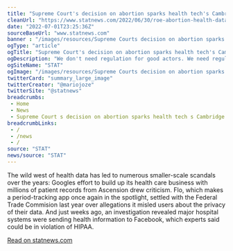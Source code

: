 ```yaml
--- 
title: "Supreme Court's decision on abortion sparks health tech's Cambridge Analytica moment"
cleanUrl: "https://www.statnews.com/2022/06/30/roe-abortion-health-data-privacy-cambridge-analytica/"
date: "2022-07-01T23:25:36Z"
sourceBaseUrl: "www.statnews.com"
banner : "/images/resources/Supreme Courts decision on abortion sparks health techs Cambridge Analytica moment.jpg"
ogType: "article"
ogTitle: "Supreme Court's decision on abortion sparks health tech's Cambridge Analytica moment"
ogDescription: "We don't need regulation for good actors. We need regulation for when nobody is looking."
ogSiteName: "STAT"
ogImage: "/images/resources/Supreme Courts decision on abortion sparks health techs Cambridge Analytica moment.jpg"
twitterCard: "summary_large_image"
twitterCreator: "@mariojoze"
twitterSite: "@statnews"
breadcrumbs:
 - Home
 - News
 - Supreme Court s decision on abortion sparks health tech s Cambridge Analytica moment
breadcrumbLinks:
 - / 
 - /news
 - / 
source: "STAT"
news/source: "STAT"
---
```

The wild west of health data has led to numerous smaller-scale scandals over the years: Googles effort to build up its health care business with millions of patient records from Ascension drew criticism. Flo, which makes a period-tracking app once again in the spotlight, settled with the Federal Trade Commision last year over allegations it misled users about the privacy of their data. And just weeks ago, an investigation revealed major hospital systems were sending health information to Facebook, which experts said could be in violation of HIPAA.  
  
[Read on statnews.com](https://www.statnews.com/2022/06/30/roe-abortion-health-data-privacy-cambridge-analytica/)
